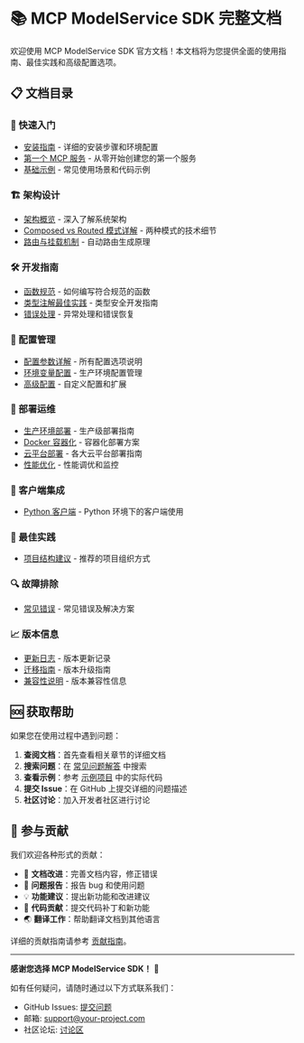 # 📚 MCP ModelService SDK 完整文档

欢迎使用 MCP ModelService SDK 官方文档！本文档将为您提供全面的使用指南、最佳实践和高级配置选项。

## 📋 文档目录

### 🚀 快速入门
- [安装指南](installation.md) - 详细的安装步骤和环境配置
- [第一个 MCP 服务](getting-started.md) - 从零开始创建您的第一个服务
- [基础示例](examples/basic.md) - 常见使用场景和代码示例

### 🏗️ 架构设计
- [架构概览](architecture.md) - 深入了解系统架构
- [Composed vs Routed 模式详解](architecture-modes.md) - 两种模式的技术细节
- [路由与挂载机制](routing.md) - 自动路由生成原理

### 🛠️ 开发指南
- [函数规范](development/function-specs.md) - 如何编写符合规范的函数
- [类型注解最佳实践](development/type-hints.md) - 类型安全开发指南
- [错误处理](development/error-handling.md) - 异常处理和错误恢复

### 🔧 配置管理
- [配置参数详解](configuration/parameters.md) - 所有配置选项说明
- [环境变量配置](configuration/environment.md) - 生产环境配置管理
- [高级配置](configuration/advanced.md) - 自定义配置和扩展

### 🚀 部署运维
- [生产环境部署](deployment/production.md) - 生产级部署指南
- [Docker 容器化](deployment/docker.md) - 容器化部署方案
- [云平台部署](deployment/cloud.md) - 各大云平台部署指南
- [性能优化](deployment/performance.md) - 性能调优和监控

### 🤝 客户端集成
- [Python 客户端](clients/python.md) - Python 环境下的客户端使用

### 📝 最佳实践
- [项目结构建议](best-practices/project-structure.md) - 推荐的项目组织方式

### 🔍 故障排除
- [常见错误](troubleshooting/common-errors.md) - 常见错误及解决方案


### 📈 版本信息
- [更新日志](changelog.md) - 版本更新记录
- [迁移指南](migration.md) - 版本升级指南
- [兼容性说明](compatibility.md) - 版本兼容性信息

## 🆘 获取帮助

如果您在使用过程中遇到问题：

1. **查阅文档**：首先查看相关章节的详细文档
2. **搜索问题**：在 [常见问题解答](best-practices/faq.md) 中搜索
3. **查看示例**：参考 [示例项目](examples/) 中的实际代码
4. **提交 Issue**：在 GitHub 上提交详细的问题描述
5. **社区讨论**：加入开发者社区进行讨论

## 🤝 参与贡献

我们欢迎各种形式的贡献：
- 📝 **文档改进**：完善文档内容，修正错误
- 🐛 **问题报告**：报告 bug 和使用问题
- 💡 **功能建议**：提出新功能和改进建议
- 🔧 **代码贡献**：提交代码补丁和新功能
- 🌏 **翻译工作**：帮助翻译文档到其他语言

详细的贡献指南请参考 [贡献指南](../CONTRIBUTING.md)。

---

**感谢您选择 MCP ModelService SDK！** 🎉

如有任何疑问，请随时通过以下方式联系我们：
- GitHub Issues: [提交问题](https://github.com/your-project/issues)
- 邮箱: support@your-project.com
- 社区论坛: [讨论区](https://github.com/your-project/discussions) 